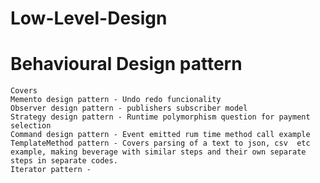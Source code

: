 # Low-Level-Design

# Behavioural Design pattern
    Covers
    Memento design pattern - Undo redo funcionality
    Observer design pattern - publishers subscriber model
    Strategy design pattern - Runtime polymorphism question for payment selection
    Command design pattern - Event emitted rum time method call example
    TemplateMethod pattern - Covers parsing of a text to json, csv  etc example, making beverage with similar steps and their own separate steps in separate codes.
    Iterator pattern - 

